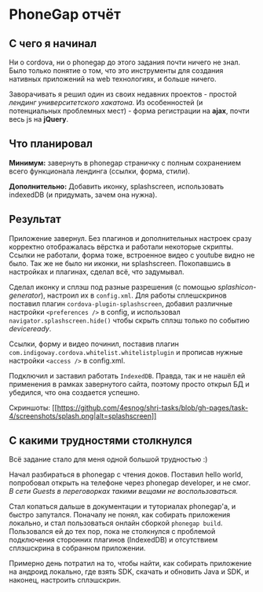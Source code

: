 # PhoneGap отчёт

## С чего я начинал

Ни о cordova, ни о phonegap до этого задания почти ничего не знал. Было только понятие о том, что это инструменты для создания нативных приложений на web технологиях, и больше ничего.

Заворачивать я решил один из своих недавних проектов - простой *лендинг университетского хакатона*. Из особенностей (и потенциальных проблемных мест) - форма регистрации на **ajax**, почти весь js на **jQuery**.

## Что планировал

**Минимум:** завернуть в phonegap страничку с полным сохранением всего функционала лендинга (ссылки, форма, стили).

**Дополнительно:** Добавить иконку, splashscreen, использовать indexedDB (и придумать, зачем она нужна).

## Результат

Приложение завернул. Без плагинов и дополнительных настроек сразу корректно отображалась вёрстка и работали некоторые скрипты. Ссылки не работали, форма тоже, встроенное видео с youtube видно не было. Так же не было ни иконки, ни splashscreen.
Покопавшись в настройках и плагинах, сделал всё, что задумывал.

Сделал иконку и сплэш под разные разрешения (с помощью *splashicon-generator*), настроил их в `config.xml`. Для работы сплешскринов поставил плагин `cordova-plugin-splashscreen`, добавил различные настройки `<preferences />` в config, и использовал `navigator.splashscreen.hide()` чтобы скрыть сплэш только по событию *deviceready*.

Ссылки, форму и видео починил, поставив плагин `com.indigoway.cordova.whitelist.whitelistplugin` и прописав нужные настройки `<access />` в config.xml.

Подключил и заставил работать `IndexedDB`. Правда, так и не нашёл ей применения в рамках завернутого сайта, поэтому просто открыл БД и убедился, что она создается успешно.

Скриншоты:
[[https://github.com/4esnog/shri-tasks/blob/gh-pages/task-4/screenshots/splash.png|alt=splashscreen]]

## С какими трудностями столкнулся

Всё задание стало для меня одной большой трудностью :)

Начал разбираться в phonegap с чтения доков. Поставил hello world, попробовал открыть на телефоне через phonegap developer, и не смог. *В сети Guests в переговорках такими вещами не воспользоваться.*

Стал копаться дальше в документации и туториалах phonegap'а, и быстро запутался. Поначалу не понял, как собирать приложения локально, и стал пользоваться онлайн сборкой `phonegap build`. Пользовался ей до тех пор, пока не столкнулся с проблемой подключения сторонних плагинов (IndexedDB) и отсутствием сплэшскрина в собранном приложении.

Примерно день потратил на то, чтобы найти, как собирать приложение на андроид локально, где взять SDK, скачать и обновить Java и SDK, и наконец, настроить сплэшскрин.
